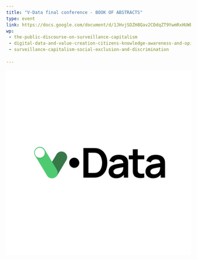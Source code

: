 ```yaml
---
title: "V-Data final conference - BOOK OF ABSTRACTS"
type: event
link: https://docs.google.com/document/d/1JHvjSDZH8Qav2CDdqZT9YwmRxHUWBiyeYRMKG5ifPSI/edit?tab=t.0
wp:
 - the-public-discourse-on-surveillance-capitalism
 - digital-data-and-value-creation-citizens-knowledge-awareness-and-opinions
 - surveillance-capitalism-social-exclusion-and-discrimination

---
```


![{title}](./image.png)
